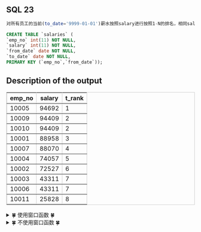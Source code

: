 ## SQL 23

```sql
对所有员工的当前(to_date='9999-01-01')薪水按照salary进行按照1-N的排名，相同salary并列且按照emp_no升序排列

CREATE TABLE `salaries` (
`emp_no` int(11) NOT NULL,
`salary` int(11) NOT NULL,
`from_date` date NOT NULL,
`to_date` date NOT NULL,
PRIMARY KEY (`emp_no`,`from_date`));

```

## Description of the output
<table cellpadding="2" cellspacing="0" border="1" bordercolor="#cccccc">
<tbody>
<tr>
	<th>emp_no</th>
	<th>salary</th>
	<th>t_rank</th>
</tr>
</tbody>

<tbody>
<tr>
	<td>10005</td>
	<td>94692</td>
	<td>1</td>
</tr>

<tr>
	<td>10009</td>
	<td>94409</td>
	<td>2</td>
</tr>

<tr>
	<td>10010</td>
	<td>94409</td>
	<td>2</td>
</tr>

<tr>
	<td>10001</td>
	<td>88958</td>
	<td>3</td>
</tr>

<tr>
	<td>10007</td>
	<td>88070</td>
	<td>4
</td>
</tr>

<tr>
	<td>10004</td>
	<td>74057</td>
	<td>5</td>
</tr>

<tr>
	<td>10002</td>
	<td>72527</td>
	<td>6</td>
</tr>

<tr>
	<td>10003</td>
	<td>43311</td>
	<td>7</td>
</tr>

<tr>
	<td>10006</td>
	<td>43311</td>
	<td>7</td>
</tr>

<tr>
	<td>10011</td>
	<td>25828</td>
	<td>8</td>
	</tr>
</tbody>
</table>

<details>
<summary>&#127808; 使用窗口函数 &#127808;</summary>

```sql
# 牛客可以通过，但是MySQL通过不了，因为s.salary不是可聚合项

select s.emp_no,
       s.salary,
       dense_rank() over (order by s.salary desc) as t_rank
from salaries s
where s.to_date='9999-01-01'
```



<details>
<summary>&#127808; View The Points &#127808;</summary>

- 考察的是SQL窗口函数（OLAP函数）中用于排序的专用窗口函数用法 
- 三种用于进行排序的专用窗口函数： 
	- RANK() 
		- 在计算排序时，若存在相同位次，会跳过之后的位次。
		- 例如，有3条排在第1位时，排序为：1，1，1，4······
	- DENSE_RANK() 
		- 这就是题目中所用到的函数，在计算排序时，若存在相同位次，不会跳过之后的位次。
		- 例如，有3条排在第1位时，排序为：1，1，1，2······
	- ROW_NUMBER() 
		- 这个函数赋予唯一的连续位次。
		- 例如，有3条排在第1位时，排序为：1，2，3，4······

### 窗口函数用法： 

```sql
	<窗口函数> OVER ( ORDER BY <排序用列清单> ）

	 dense_rank() over (order by salary desc) as t_rank
```
</details>
    
</details>

<details>
<summary>&#127808; 不使用窗口函数 &#127808;</summary>

```sql
# 先构建不含salary的rank表，再将rank表和salaries表内接，然后排序得到结果
  
SELECT a.emp_no, a.salary, b.t_rank
FROM salaries AS a
INNER JOIN
    (SELECT s1.emp_no, COUNT(DISTINCT s2.salary) AS t_rank
    FROM salaries AS s1, salaries AS s2
    WHERE s1.to_date='9999-01-01'  AND s2.to_date='9999-01-01'  AND s1.salary <= s2.salary
    GROUP BY s1.emp_no)
    AS b
ON a.emp_no=b.emp_no  AND a.to_date='9999-01-01'

ORDER BY a.salary DESC, a.emp_no ASC;
```
</details>
